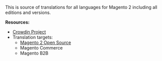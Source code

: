 This is source of translations for all languages for Magento 2 including all editions and versions.

**Resources:**

 - [Crowdin Project](https://crowdin.com/project/magento-2)
 - Translation targets:
    - [Magento 2 Open Source](https://github.com/magento/magento2)
    - Magento Commerce
    - Magento B2B
 

